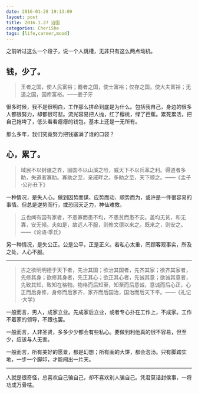 ```yaml
---
date: 2016-01-28 19:13:09
layout: post
title: 2016.1.27 治国
categories: CheriShe
tags: [life,career,mood]
---
```


之前听过这么一个段子，说一个人跳槽，无非只有这么两点动机。

## 钱，少了。

> 王者之国，使人民富裕；霸者之国，使士富裕；仅存之国，使大夫富裕；无道之国，国库富裕。——姜子牙

很多时候，我不是很明白，工作那么拼命到底是为什么。包括我自己，身边的很多人都很努力，却都很可悲。流光容易把人抛，红了樱桃，绿了芭蕉。累死累活，把自己拖垮了，低头看看瘪瘪的钱包，基本上还是一无所有。

<!-- more -->

那么多年，我们究竟努力把钱塞满了谁的口袋？

## 心，累了。

> 域民不以封疆之界，固国不以山溪之险，威天下不以兵革之利。得道者多助，失道者寡助。寡助之至，亲戚畔之。多助之至，天下顺之。——《孟子·公孙丑下》

一种情况，是失人心。做到因势而谋、应势而动、顺势而为，或许是一件很容易的事情。但总是逆势而行，或恐回天乏力，神仙难救。

> 丘也闻有国有家者，不患寡而患不均，不患贫而患不安。盖均无贫，和无寡，安无倾。夫如是，故远人不服，则修文德以来之。既来之，则安之。——《论语·季氏》

另一种情况，是失公正。公是公平，正是正义。若私心太重，罔顾客观事实，所及之处，人心不服。

---

> 古之欲明明德于天下者，先治其国；欲治其国者，先齐其家；欲齐其家者，先修其身；欲修其身者，先正其心；欲正其心者，先诚其意；欲诚其意者，先致其知，致知在格物。物格而后知至，知至而后意诚，意诚而后心正，心正而后身修，身修而后家齐，家齐而后国治，国治而后天下平。——《礼记·大学》

一般而言，男人，成家立业。先成家后立业，或者专心扑在工作上，不成家。工作不着家的领导，不跟也罢。

一般而言，人非圣贤，多多少少都会有些私心。要做到利他真的很不容易，但至少，应该与人无害。

一般而言，所有美好的愿景，都是幻想；所有画的大饼，都会泡汤。只有脚踏实地，一步一个脚印，才能闯出一片天。

---

人就是很奇怪，总喜欢自己骗自己，却不喜欢别人骗自己。凭君莫话封侯事，一将功成万骨枯。